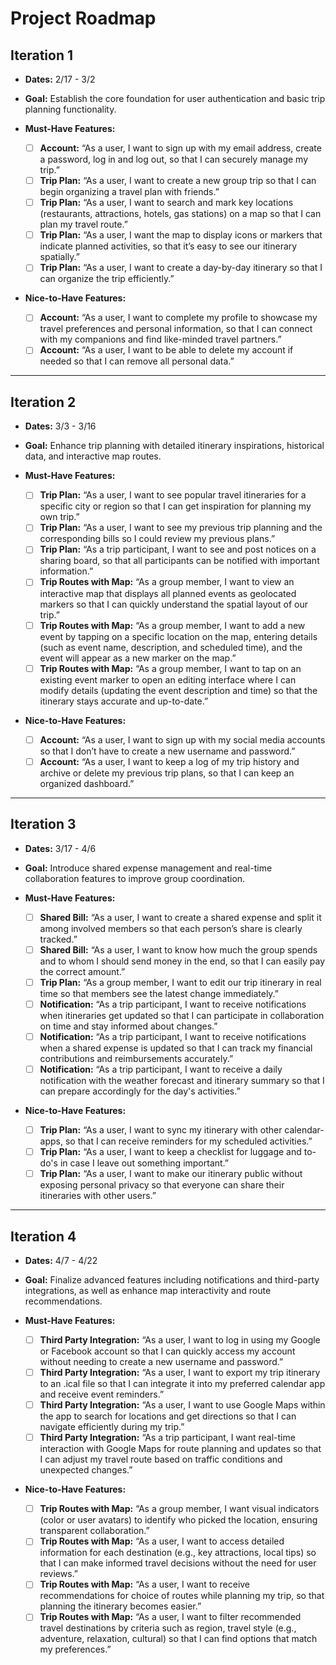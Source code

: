# Project Roadmap

## Iteration 1

* **Dates:** 2/17 - 3/2

* **Goal:** Establish the core foundation for user authentication and basic trip planning functionality.
  
* **Must-Have Features:**
  * [ ] **Account:** “As a user, I want to sign up with my email address, create a password, log in and log out, so that I can securely manage my trip.”
  * [ ] **Trip Plan:** “As a user, I want to create a new group trip so that I can begin organizing a travel plan with friends.”
  * [ ] **Trip Plan:** “As a user, I want to search and mark key locations (restaurants, attractions, hotels, gas stations) on a map so that I can plan my travel route.”
  * [ ] **Trip Plan:** “As a user, I want the map to display icons or markers that indicate planned activities, so that it’s easy to see our itinerary spatially.”
  * [ ] **Trip Plan:** “As a user, I want to create a day-by-day itinerary so that I can organize the trip efficiently.”
  
* **Nice-to-Have Features:**
  * [ ] **Account:** “As a user, I want to complete my profile to showcase my travel preferences and personal information, so that I can connect with my companions and find like-minded travel partners.”
  * [ ] **Account:** “As a user, I want to be able to delete my account if needed so that I can remove all personal data.”

---

## Iteration 2

* **Dates:** 3/3 - 3/16

* **Goal:** Enhance trip planning with detailed itinerary inspirations, historical data, and interactive map routes.
  
* **Must-Have Features:**
  * [ ] **Trip Plan:** “As a user, I want to see popular travel itineraries for a specific city or region so that I can get inspiration for planning my own trip.”
  * [ ] **Trip Plan:** “As a user, I want to see my previous trip planning and the corresponding bills so I could review my previous plans.”
  * [ ] **Trip Plan:** “As a trip participant, I want to see and post notices on a sharing board, so that all participants can be notified with important information.”
  * [ ] **Trip Routes with Map:** “As a group member, I want to view an interactive map that displays all planned events as geolocated markers so that I can quickly understand the spatial layout of our trip.”
  * [ ] **Trip Routes with Map:** “As a group member, I want to add a new event by tapping on a specific location on the map, entering details (such as event name, description, and scheduled time), and the event will appear as a new marker on the map.”
  * [ ] **Trip Routes with Map:** “As a group member, I want to tap on an existing event marker to open an editing interface where I can modify details (updating the event description and time) so that the itinerary stays accurate and up-to-date.”
  
* **Nice-to-Have Features:**
  * [ ] **Account:** “As a user, I want to sign up with my social media accounts so that I don’t have to create a new username and password.”
  * [ ] **Account:** “As a user, I want to keep a log of my trip history and archive or delete my previous trip plans, so that I can keep an organized dashboard.”

---

## Iteration 3

* **Dates:** 3/17 - 4/6

* **Goal:** Introduce shared expense management and real-time collaboration features to improve group coordination.
  
* **Must-Have Features:**
  * [ ] **Shared Bill:** “As a user, I want to create a shared expense and split it among involved members so that each person’s share is clearly tracked.”
  * [ ] **Shared Bill:** “As a user, I want to know how much the group spends and to whom I should send money in the end, so that I can easily pay the correct amount.”
  * [ ] **Trip Plan:** “As a group member, I want to edit our trip itinerary in real time so that members see the latest change immediately.”
  * [ ] **Notification:** “As a trip participant, I want to receive notifications when itineraries get updated so that I can participate in collaboration on time and stay informed about changes.”
  * [ ] **Notification:** “As a trip participant, I want to receive notifications when a shared expense is updated so that I can track my financial contributions and reimbursements accurately.”
  * [ ] **Notification:** “As a trip participant, I want to receive a daily notification with the weather forecast and itinerary summary so that I can prepare accordingly for the day's activities.”
  
* **Nice-to-Have Features:**
  * [ ] **Trip Plan:** “As a user, I want to sync my itinerary with other calendar-apps, so that I can receive reminders for my scheduled activities.”
  * [ ] **Trip Plan:** “As a user, I want to keep a checklist for luggage and to-do's in case I leave out something important.”
  * [ ] **Trip Plan:** “As a user, I want to make our itinerary public without exposing personal privacy so that everyone can share their itineraries with other users.”

---

## Iteration 4

* **Dates:** 4/7 - 4/22

* **Goal:** Finalize advanced features including notifications and third-party integrations, as well as enhance map interactivity and route recommendations.
  
* **Must-Have Features:**
  * [ ] **Third Party Integration:** “As a user, I want to log in using my Google or Facebook account so that I can quickly access my account without needing to create a new username and password.”
  * [ ] **Third Party Integration:** “As a user, I want to export my trip itinerary to an .ical file so that I can integrate it into my preferred calendar app and receive event reminders.”
  * [ ] **Third Party Integration:** “As a user, I want to use Google Maps within the app to search for locations and get directions so that I can navigate efficiently during my trip.”
  * [ ] **Third Party Integration:** “As a trip participant, I want real-time interaction with Google Maps for route planning and updates so that I can adjust my travel route based on traffic conditions and unexpected changes.”
  
* **Nice-to-Have Features:**
  * [ ] **Trip Routes with Map:** “As a group member, I want visual indicators (color or user avatars) to identify who picked the location, ensuring transparent collaboration.”
  * [ ] **Trip Routes with Map:** “As a user, I want to access detailed information for each destination (e.g., key attractions, local tips) so that I can make informed travel decisions without the need for user reviews.”
  * [ ] **Trip Routes with Map:** “As a user, I want to receive recommendations for choice of routes while planning my trip, so that planning the itinerary becomes easier.”
  * [ ] **Trip Routes with Map:** “As a user, I want to filter recommended travel destinations by criteria such as region, travel style (e.g., adventure, relaxation, cultural) so that I can find options that match my preferences.”
